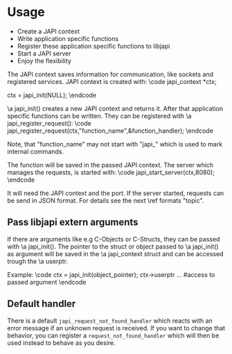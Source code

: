 
# Usage

* Create a JAPI context
* Write application specific functions
* Register these application specific functions to libjapi
* Start a JAPI server
* Enjoy the flexibility

The JAPI context saves information for communication, like sockets and registered services. JAPI context is created with:
\code
japi_context *ctx;

ctx = japi_init(NULL);
\endcode

\a japi_init() creates a new JAPI context and returns it. After that application specific functions can be written. They can be registered with \a japi_register_request():
\code
japi_register_request(ctx,"function_name",&function_handler);
\endcode

Note, that "function_name" may not start with "japi_" which is used to mark internal commands.

The function will be saved in the passed JAPI context. The server which manages the requests, is started with:
\code
japi_start_server(ctx,8080);
\endcode

It will need the JAPI context and the port. If the server started, requests can be send in JSON format. For details see the next \ref formats "topic".

## Pass libjapi extern arguments
If there are arguments like e.g C-Objects or C-Structs, they can be passed with \a japi_init(). The pointer to the struct or object passed to \a japi_init() as argument will be saved in the \a japi_context struct and can be accessed trough the \a userptr.

Example:
\code
ctx = japi_init(object_pointer);
ctx->userptr ... #access to passed argument
\endcode

## Default handler
There is a default `japi_request_not_found_handler` which reacts with an error
message if an unknown request is received. If you want to change that behavior,
you can register a `request_not_found_handler` which will then be used instead
to behave as you desire.
